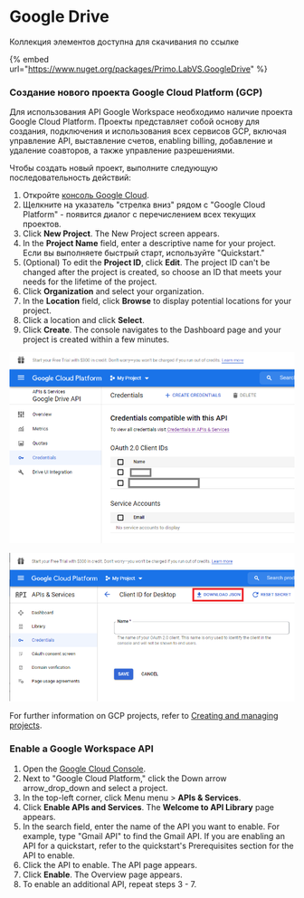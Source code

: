 # Google Drive

Коллекция элементов доступна для скачивания по ссылке

{% embed url="https://www.nuget.org/packages/Primo.LabVS.GoogleDrive" %}

### Создание нового проекта Google Cloud Platform (GCP) <a href="#create_a_new_google_cloud_platform_gcp_project" id="create_a_new_google_cloud_platform_gcp_project"></a>

Для использования API Google Workspace необходимо наличие проекта Google Cloud Platform. Проекты представляет собой основу для создания, подключения и использования всех сервисов GCP, включая управление API, выставление счетов, enabling billing, добавление и удаление соавторов, а также управление разрешениями.

Чтобы создать новый проект, выполните следующую последовательность действий: 

1. Откройте [консоль Google Cloud](https://console.cloud.google.com/).
2. Щелкните на указатель "стрелка вниз" рядом с "Google Cloud Platform" - появится диалог с перечислением всех текущих проектов. 
3. Click **New Project**. The New Project screen appears.
4. In the **Project Name** field, enter a descriptive name for your project. Если вы выполняете быстрый старт, используйте "Quickstart."
5. (Optional) To edit the **Project ID**, click **Edit**. The project ID can't be changed after the project is created, so choose an ID that meets your needs for the lifetime of the project.
6. Click **Organization** and select your organization.
7. In the **Location** field, click **Browse** to display potential locations for your project.
8. Click a location and click **Select**.
9. Click **Create**. The console navigates to the Dashboard page and your project is created within a few minutes.

![](<../../../../.gitbook/assets/image (544).png>)

![](<../../../../.gitbook/assets/image (457).png>)

For further information on GCP projects, refer to [Creating and managing projects](https://cloud.google.com/resource-manager/docs/creating-managing-projects).

### Enable a Google Workspace API <a href="#enable-api" id="enable-api"></a>

1. Open the [Google Cloud Console](https://console.cloud.google.com/).
2. Next to "Google Cloud Platform," click the Down arrow arrow\_drop\_down and select a project.
3. In the top-left corner, click Menu menu > **APIs & Services**.
4. Click **Enable APIs and Services**. The **Welcome to API Library** page appears.
5. In the search field, enter the name of the API you want to enable. For example, type "Gmail API" to find the Gmail API. If you are enabling an API for a quickstart, refer to the quickstart's Prerequisites section for the API to enable.
6. Click the API to enable. The API page appears.
7. Click **Enable**. The Overview page appears.
8. To enable an additional API, repeat steps 3 - 7.
